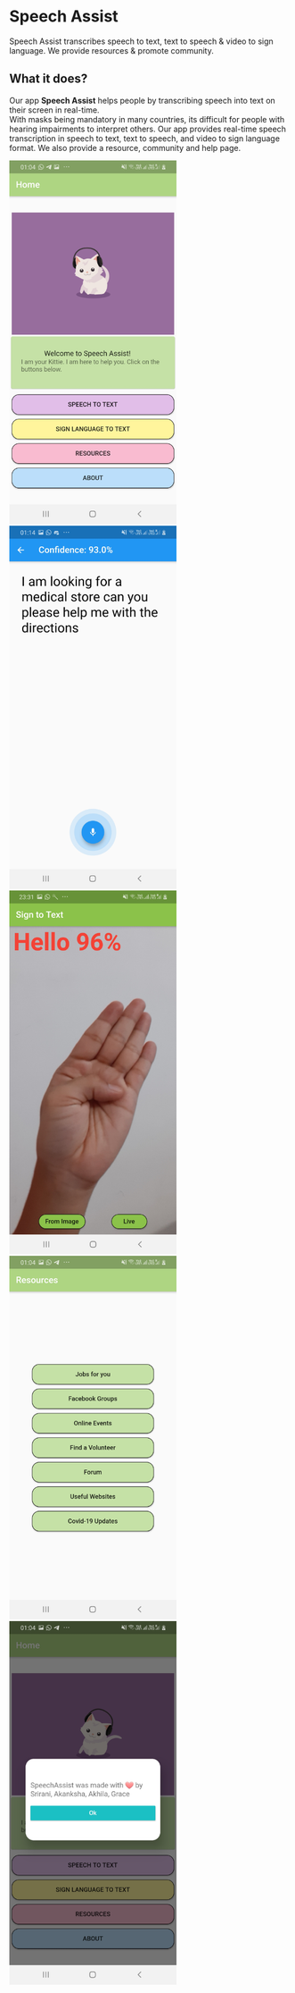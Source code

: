 # Speech Assist
Speech Assist transcribes speech to text, text to speech & video to sign language. We provide resources & promote community. 

## What it does?
Our app **Speech Assist** helps people by transcribing speech into text on their screen in real-time.   
With masks being mandatory in many countries, its difficult for people with hearing impairments to interpret others. Our app provides real-time speech transcription in speech to text, text to speech, and video to sign language format. We also provide a resource, community and help page. 

<img src="1.jpg" alt="drawing" width="300"/> <img src="2.jpg" alt="drawing" width="300"/> <img src="3.jpg" alt="drawing" width="300"/> <img src="4.jpg" alt="drawing" width="300"/> <img src="5.jpg" alt="drawing" width="300"/>
